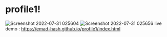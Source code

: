 # profile1!
![Screenshot 2022-07-31 025604](https://user-images.githubusercontent.com/108788964/182004284-b3c4af95-6fe5-4f60-a8db-2ae79148a086.png)
![Screenshot 2022-07-31 025656](https://user-images.githubusercontent.com/108788964/182004289-4954c3a5-2026-4983-82da-de2d116ac369.png)
live demo : https://emad-hash.github.io/profile1/index.html
